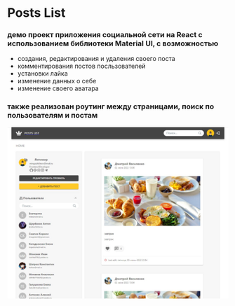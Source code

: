# Posts List
### демо проект приложения социальной сети на React с использованием библиотеки Material UI, с возможностью 
- создания, редактирования и удаления своего поста
- комментирования постов посльзователей
- установки лайка
- изменение данных о себе
- изменение своего аватара 
### также реализован роутинг между страницами, поиск по пользователям и постам
![Screenshot](screenshot.jpg)